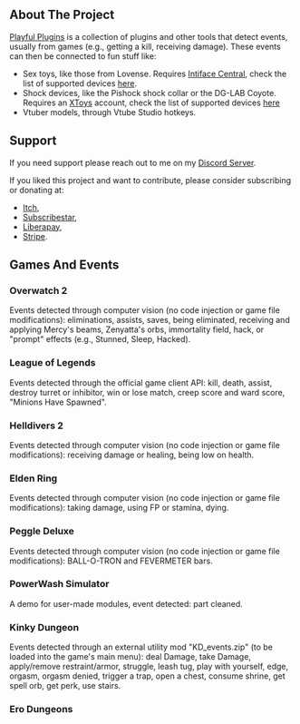 ## About The Project

[Playful Plugins](https://furimanejo.itch.io/playful-plugins) is a collection of plugins and other tools that detect events, usually from games (e.g., getting a kill, receiving damage). These events can then be connected to fun stuff like:
* Sex toys, like those from Lovense. Requires [Intiface Central](https://intiface.com/central/?ref=playfulplugins), check the list of supported devices [here](https://iostindex.com/?filter0ButtplugSupport=4?ref=playfulplugins).
* Shock devices, like the Pishock shock collar or the DG-LAB Coyote. Requires an [XToys](https://xtoys.app/) account, check the list of supported devices [here](https://iostindex.com/?filter0Availability=Available,DIY&filter1Connection=Digital&filter2XToysSupport=1&filter3Features=OutputsEstim)
* Vtuber models, through Vtube Studio hotkeys.
   
## Support
If you need support please reach out to me on my [Discord Server](https://discord.gg/HswJa4tDMf).

If you liked this project and want to contribute, please consider subscribing or donating at:
* [Itch](https://furimanejo.itch.io/playful-plugins),
* [Subscribestar](https://subscribestar.adult/furimanejo),
* [Liberapay](https://liberapay.com/Furimanejo/),
* [Stripe](https://donate.stripe.com/7sI3eZcExdGrc5WeUU).

## Games And Events
### Overwatch 2
Events detected through computer vision (no code injection or game file modifications): eliminations, assists, saves, being eliminated, receiving and applying Mercy's beams, Zenyatta's orbs, immortality field, hack, or "prompt" effects (e.g., Stunned, Sleep, Hacked).

### League of Legends
Events detected through the official game client API: kill, death, assist, destroy turret or inhibitor, win or lose match, creep score and ward score, "Minions Have Spawned".

### Helldivers 2
Events detected through computer vision (no code injection or game file modifications): receiving damage or healing, being low on health.

### Elden Ring
Events detected through computer vision (no code injection or game file modifications): taking damage, using FP or stamina, dying.

### Peggle Deluxe
Events detected through computer vision (no code injection or game file modifications): BALL-O-TRON and FEVERMETER bars.

### PowerWash Simulator
A demo for user-made modules, event detected: part cleaned.

### Kinky Dungeon
Events detected through an external utility mod "KD_events.zip" (to be loaded into the game's main menu): deal Damage, take Damage, apply/remove restraint/armor, struggle, leash tug, play with yourself, edge, orgasm, orgasm denied, trigger a trap, open a chest, consume shrine, get spell orb, get perk, use stairs.

### Ero Dungeons

